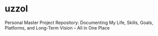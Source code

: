 # uzzol
Personal Master Project Repository: Documenting My Life, Skills, Goals, Platforms, and Long-Term Vision – All in One Place
